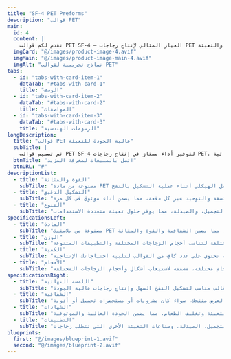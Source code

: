 ```yaml
---
title: "SF-4 PET Preforms"
description: "قوالب PET"
main:
  id: 4
  content: |
    نقدم لكم قوالب PET SF-4 – الخيار المثالي لإنتاج زجاجات PET عالية الجودة. تم تصميمها بدقة واهتمام بالمتانة، مما يوفر القوة والموثوقية اللازمة لصناعات المشروبات والتعبئة.
  imgCard: "@/images/product-image-4.avif"
  imgMain: "@/images/product-image-main-4.avif"
  imgAlt: "نماذج تجريبية لقوالب PET"
tabs:
  - id: "tabs-with-card-item-1"
    dataTab: "#tabs-with-card-1"
    title: "الوصف"
  - id: "tabs-with-card-item-2"
    dataTab: "#tabs-with-card-2"
    title: "المواصفات"
  - id: "tabs-with-card-item-3"
    dataTab: "#tabs-with-card-3"
    title: "الرسومات الهندسية"
longDescription:
  title: "قوالب PET عالية الجودة للتعبئة"
  subTitle: |
    تم تصميم قوالب PET SF-4 لتوفير أداء ممتاز في إنتاج زجاجات PET. سواء كنت تقوم بإنتاج عبوات المشروبات أو تعبئة مستحضرات التجميل، فإن هذه القوالب تقدم قوة وشفافية استثنائية.
  btnTitle: "اتصل بالمبيعات لمعرفة المزيد"
  btnURL: "#"
descriptionList:
  - title: "القوة والمتانة"
    subTitle: "مصنوعة من مادة PET عالية الجودة، هذه القوالب مصممة لتحمل الضغط والحفاظ على التكامل الهيكلي أثناء عملية التشكيل بالنفخ."
  - title: "التشكيل الدقيق"
    subTitle: "تم تصميمها بتقنية تشكيل دقيقة لضمان الجودة المتسقة والتوحيد عبر كل دفعة، مما يضمن أداء موثوق في كل مرة."
  - title: "التنوع"
    subTitle: "مناسبة لعدد من الصناعات، بما في ذلك الأغذية والمشروبات، ومستحضرات التجميل، والصيدلة، مما يوفر حلول تعبئة متعددة الاستخدامات."
specificationsLeft:
  - title: "المادة"
    subTitle: "مصنوعة من بلاستيك PET عالي الجودة، مما يضمن الشفافية والقوة والمتانة."
  - title: "الوزن"
    subTitle: "متوفرة بأوزان مختلفة لتناسب أحجام الزجاجات المختلفة والتطبيقات المتنوعة."
  - title: "الكمية"
    subTitle: "كل حزمة تحتوي على عدد كافٍ من القوالب لتلبية احتياجاتك الإنتاجية."
  - title: "الأحجام"
    subTitle: "متوفرة بأحجام مختلفة، مصممة لاستيعاب أشكال وأحجام الزجاجات المختلفة."
specificationsRight:
  - title: "اللمسة النهائية"
    subTitle: "سطح ناعم لضمان أن القالب مناسب لتشكيل النفخ السهل وإنتاج زجاجات عالية الجودة."
  - title: "الشفافية"
    subTitle: "شفافية كريستالية، مثالية لعرض منتجك، سواء كان مشروبات أو مستحضرات تجميل أو أدوية."
  - title: "الشهادات"
    subTitle: "مطابقة للمعايير العالمية لتعبئة وتغليف الطعام، مما يضمن الجودة العالية والموثوقية."
  - title: "التطبيقات"
    subTitle: "مثالية للاستخدام في صناعات المشروبات، مستحضرات التجميل، الصيدلة، وصناعات التعبئة الأخرى التي تتطلب زجاجات PET."
blueprints:
  first: "@/images/blueprint-1.avif"
  second: "@/images/blueprint-2.avif"
---
```

